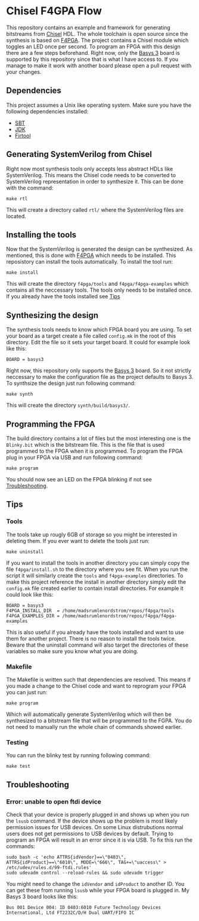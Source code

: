# Chisel F4GPA Flow

This repository contains an example and framework for generating bitstreams from [Chisel](https://www.chisel-lang.org/) HDL.
The whole toolchain is open source since the synthesis is based on [F4PGA](https://f4pga.org/).
The project contains a Chisel module which toggles an LED once per second.
To program an FPGA with this design there are a few steps beforehand.
Right now, only the [Basys 3](https://digilent.com/reference/programmable-logic/basys-3/start) board is supported by this repository since that is what I have access to.
If you manage to make it work with another board please open a pull request with your changes.

## Dependencies
This project assumes a Unix like operating system.
Make sure you have the following dependencies installed:
* [SBT](https://www.scala-sbt.org/download.html)
* [JDK](https://adoptium.net/)
* [Firtool](https://github.com/llvm/circt/releases)

## Generating SystemVerilog from Chisel
Right now most synthesis tools only accepts less abstract HDLs like SystemVerilog.
This means the Chisel code needs to be converted to SystemVerilog representation in order to synthesize it.
This can be done with the command:

```shell
make rtl
```

This will create a directory called ```rtl/``` where the SystemVerilog files are located.

## Installing the tools
Now that the SystemVerilog is generated the design can be synthesized.
As mentioned, this is done with [F4PGA](https://f4pga.org/) which needs to be installed.
This reposistory can install the tools automatically.
To install the tool run:

```shell
make install
```

This will create the directory ```f4pga/tools``` and ```f4pga/f4pga-examples``` which contains all the neccessary tools.
The tools only needs to be installed once.
If you already have the tools installed see [Tips](#Tools)

## Synthesizing the design
The synthesis tools needs to know which FPGA board you are using.
To set your board as a target create a file called ```config.mk``` in the root of this directory.
Edit the file so it sets your target board.
It could for example look like this:

```plain
BOARD = basys3
```

Right now, this repository only supports the [Basys 3](https://digilent.com/reference/programmable-logic/basys-3/start) board.
So it not strictly neccessary to make the configuration file as the project defaults to Basys 3.
To synthsize the design just run following command:

```shell
make synth
```

This will create the directory ```synth/build/basys3/```.

## Programming the FPGA
The build directory contains a lot of files but the most interesting one is the ```Blinky.bit``` which is the bitstream file.
This is the file that is used programmed to the FPGA when it is programmed.
To program the FPGA plug in your FPGA via USB and run following command:

```shell
make program
```

You should now see an LED on the FPGA blinking if not see [Troubleshooting](#Troubleshooting).

## Tips
### Tools
The tools take up rougly 6GB of storage so you might be interested in deleting them.
If you ever want to delete the tools just run:

```shell
make uninstall
```

If you want to install the tools in another directory you can simply copy the file ```f4pga/install.sh``` to the directory where you see fit.
When you run the script it will similarly create the ```tools``` and ```f4pga-examples``` directories.
To make this project reference the install in another directory simply edit the ```config.mk``` file created earlier to contain install directories.
For example it could look like this:

```plain
BOARD = basys3
F4PGA_INSTALL_DIR  = /home/madsrumlenordstrom/repos/f4pga/tools
F4PGA_EXAMPLES_DIR = /home/madsrumlenordstrom/repos/f4pga/f4pga-examples
```

This is also useful if you already have the tools installed and want to use them for another project.
There is no reason to install the tools twice.
Beware that the uninstall command will also target the directories of these variables so make sure you know what you are doing.

### Makefile
The Makefile is written such that dependencies are resolved.
This means if you made a change to the Chisel code and want to reprogram your FPGA you can just run:

```shell
make program
```

Which will automatically generate SystemVerilog which will then be synthesized to a bitstream file that will be programmed to the FGPA.
You do not need to manually run the whole chain of commands showed earlier.

### Testing
You can run the blinky test by running following command:

```shell
make test
```

## Troubleshooting
### Error: unable to open ftdi device
Check that your device is properly plugged in and shows up when you run the ```lsusb``` command.
If the device shows up the problem is most likely permission issues for USB devices.
On some Linux distrubutions normal users does not get permissions to USB devices by default.
Trying to program an FPGA will result in an error since it is via USB.
To fix this run the commands:
```shell
sudo bash -c 'echo ATTRS{idVendor}==\"0403\", ATTRS{idProduct}==\"6010\", MODE=\"666\", TAG+=\"uaccess\" > /etc/udev/rules.d/99-ftdi.rules'
sudo udevadm control --reload-rules && sudo udevadm trigger
```
You might need to change the ```idVendor``` and ```idProduct``` to another ID.
You can get these from running ```lsusb``` while your FPGA board is plugged in.
My Basys 3 board looks like this:

```plain
Bus 001 Device 004: ID 0403:6010 Future Technology Devices International, Ltd FT2232C/D/H Dual UART/FIFO IC
```